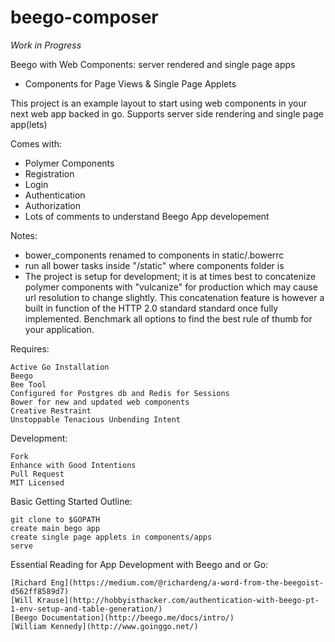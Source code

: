 beego-composer
==========

*Work in Progress* 

Beego with Web Components: server rendered and single page apps

   * Components for Page Views & Single Page Applets


This project is an example layout to start using web components in your next web app backed in go.
Supports server side rendering and single page app(lets)


Comes with:

   * Polymer Components
   * Registration
   * Login
   * Authentication
   * Authorization
   * Lots of comments to understand Beego App developement

Notes:

   * bower_components renamed to components in static/.bowerrc
   * run all bower tasks inside "/static" where components folder is
   * The project is setup for development; it is at times best to concatenize polymer components with "vulcanize" for production which may cause url resolution to change slightly.  This concatenation feature is however a built in function of the HTTP 2.0 standard standard once fully implemented.  Benchmark all options to find the best rule of thumb for your application.


Requires:

    Active Go Installation 
    Beego
    Bee Tool
    Configured for Postgres db and Redis for Sessions
    Bower for new and updated web components
    Creative Restraint
    Unstoppable Tenacious Unbending Intent


Development:

    Fork
    Enhance with Good Intentions
    Pull Request
    MIT Licensed


Basic Getting Started Outline:

    git clone to $GOPATH
    create main bego app
    create single page applets in components/apps
    serve


Essential Reading for App Development with Beego and or Go:

    [Richard Eng](https://medium.com/@richardeng/a-word-from-the-beegoist-d562ff8589d7)
    [Will Krause](http://hobbyisthacker.com/authentication-with-beego-pt-1-env-setup-and-table-generation/)
    [Beego Documentation](http://beego.me/docs/intro/)
    [William Kennedy](http://www.goinggo.net/)